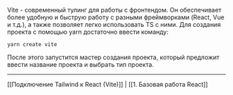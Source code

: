 Vite - современный тулинг для работы с фронтендом. Он обеспечивает более удобную и быструю работу с разными фреймворками (React, Vue и т.д.), а также позволяет легко использовать TS с ними.
Для создания проекта с помощью yarn достаточно ввести команду:
```
yarn create vite
```
После этого запустится мастер создания проекта, который предложит ввести название проекта и выбрать тип проекта. 

---
[[Подключение Tailwind к React (Vite)]] | [[1. Базовая работа React]]


